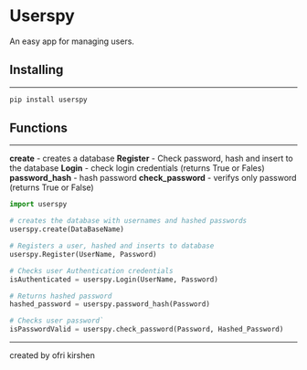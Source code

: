 # Userspy

An easy app for managing users.

## Installing

---

```python
pip install userspy
```

## Functions

---

**create** - creates a database
**Register** - Check password, hash and insert to the database
**Login** - check login credentials (returns True or Fales)
**password_hash** - hash password
**check_password** - verifys only password (returns True or False)

```python
import userspy

# creates the database with usernames and hashed passwords
userspy.create(DataBaseName)

# Registers a user, hashed and inserts to database
userspy.Register(UserName, Password)

# Checks user Authentication credentials
isAuthenticated = userspy.Login(UserName, Password)

# Returns hashed password
hashed_password = userspy.password_hash(Password)

# Checks user password`
isPasswordValid = userspy.check_password(Password, Hashed_Password)
```

---

created by ofri kirshen
